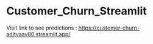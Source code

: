 # Customer_Churn_Streamlit

Visit link to see predictions : https://customer-churn-adityaav80.streamlit.app/
